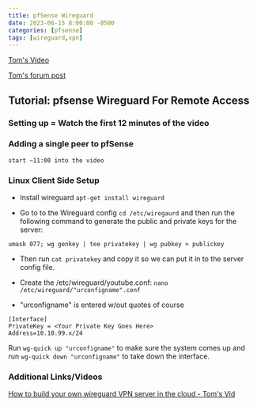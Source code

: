 ```yaml
---
title: pfSense Wireguard
date: 2023-06-15 8:00:00 -0500
categories: [pfsense]
tags: [wireguard,vpn]
---
```




[Tom's Video](https://www.youtube.com/watch?v=8jQ5UE_7xds)

[Tom's forum post](https://forums.lawrencesystems.com/t/getting-started-building-your-own-wireguard-vpn-server/7425)

## Tutorial: pfsense Wireguard For Remote Access

### Setting up = Watch the first 12 minutes of the video

### Adding a single peer to pfSense

`start ~11:00 into the video`

### Linux Client Side Setup

* Install wireguard
`apt-get install wireguard`

* Go to to the Wireguard config `cd /etc/wiregaurd` and then run the following command to generate the public and private keys for the server:

```terminal
umask 077; wg genkey | tee privatekey | wg pubkey > publickey
```

* Then run `cat privatekey` and copy it so we can put it in to the server config file.

* Create the /etc/wireguard/youtube.conf:
`nano /etc/wireguard/"urconfigname".conf`

* "urconfigname" is entered w/out quotes of course

```terminal
[Interface]
PrivateKey = <Your Private Key Goes Here>
Address=10.10.99.x/24
```
Run `wg-quick up "urconfigname"` to make sure the system comes up and run `wg-quick down "urconfigname"` to take down the interface.


### Additional Links/Videos

[How to build your own wireguard VPN server in the cloud - Tom's Vid](https://www.youtube.com/watch?v=7yC-gJtl9mQ)